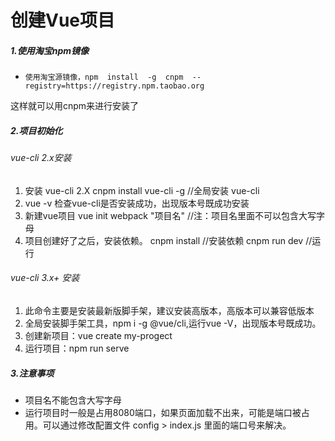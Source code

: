 # 创建Vue项目

##### 1.使用淘宝npm镜像

*     使用淘宝源镜像，npm  install  -g  cnpm  --registry=https://registry.npm.taobao.org
这样就可以用cnpm来进行安装了

##### 2.项目初始化

###### vue-cli 2.x安装

1. 安装 vue-cli 2.X
cnpm install vue-cli -g  //全局安装 vue-cli
2. vue -v 检查vue-cli是否安装成功，出现版本号既成功安装
3. 新建vue项目
vue init webpack "项目名"  //注：项目名里面不可以包含大写字母
4. 项目创建好了之后，安装依赖。
cnpm install  //安装依赖
cnpm run dev  //运行

###### vue-cli 3.x+ 安装

1. 此命令主要是安装最新版脚手架，建议安装高版本，高版本可以兼容低版本
2. 全局安装脚手架工具，npm i -g @vue/cli,运行vue -V，出现版本号既成功。
3. 创建新项目：vue create my-progect
4. 运行项目：npm run serve

##### 3.注意事项

* 项目名不能包含大写字母
* 运行项目时一般是占用8080端口，如果页面加载不出来，可能是端口被占用。可以通过修改配置文件 config > index.js 里面的端口号来解决。


